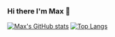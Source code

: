 ### Hi there I'm Max 👋

[![Max's GitHub stats](https://github-readme-stats.vercel.app/api?username=Maxzimmerman&show_icons=true&theme=tokyonight)](https://github.com/Max/github-readme-stats)
[![Top Langs](https://github-readme-stats.vercel.app/api/top-langs/?username=Maxzimmerman&layout=compact&theme=tokyonight)](https://github.com/anuraghazra/github-readme-stats)
